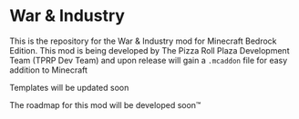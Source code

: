 # War & Industry
This is the repository for the War &amp; Industry mod for Minecraft Bedrock Edition.  This mod is being developed by The Pizza Roll Plaza Development Team (TPRP Dev Team) and upon release will gain a `.mcaddon` file for easy addition to Minecraft

Templates will be updated soon

The roadmap for this mod will be developed soon:tm:
